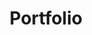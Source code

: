---
layout: projects
title: Portfolio
show_collection: portfolio
description: >
  Here you will find samples of my work. My ultimate goal is to create something simple and clean that is easy to understand for a given audience. If you select from the list below, each sample offers a preview of how I approach writing and document design along with a little project context.
---
